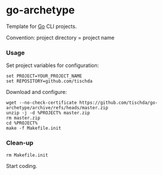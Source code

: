 ﻿# go-archetype

Template for [Go](https://www.golang.org) CLI projects.

Convention: project directory = project name

### Usage

Set project variables for configuration:
~~~
set PROJECT=YOUR_PROJECT_NAME
set REPOSITORY=github.com/tischda
~~~

Download and configure:
~~~
wget --no-check-certificate https://github.com/tischda/go-archetype/archive/refs/heads/master.zip
unzip -j -d %PROJECT% master.zip
rm master.zip
cd %PROJECT%
make -f Makefile.init
~~~

### Clean-up

~~~
rm Makefile.init
~~~

Start coding.
